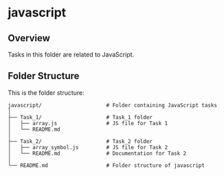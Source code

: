 # javascript

## Overview
Tasks in this folder are related to JavaScript.

## Folder Structure

This is the folder structure:

```
javascript/                     # Folder containing JavaScript tasks
│
├── Task_1/                     # Task_1 folder
│   ├── array.js                # JS file for Task 1
│   └── README.md   
│
├── Task_2/                     # Task_2 folder
│   ├── array_symbol.js         # JS file for Task 2
│   └── README.md               # Documentation for Task 2
│
└── README.md                   # Folder structure of javascript
```

